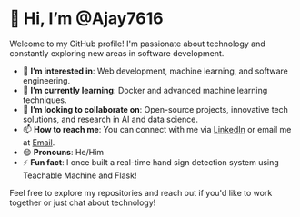 # 👋 Hi, I’m @Ajay7616

Welcome to my GitHub profile! I'm passionate about technology and constantly exploring new areas in software development.

- 👀 **I’m interested in**: Web development, machine learning, and software engineering.
- 🌱 **I’m currently learning**: Docker and advanced machine learning techniques.
- 💞️ **I’m looking to collaborate on**: Open-source projects, innovative tech solutions, and research in AI and data science.
- 📫 **How to reach me**: You can connect with me via [LinkedIn](https://www.linkedin.com/in/ajay-kumar-uthaya-kumar/) or email me at [Email](u.ajaykumar7616@gmail.com).
- 😄 **Pronouns**: He/Him
- ⚡ **Fun fact**: I once built a real-time hand sign detection system using Teachable Machine and Flask!

Feel free to explore my repositories and reach out if you'd like to work together or just chat about technology!

<!---
Ajay7616/Ajay7616 is a ✨ special ✨ repository because its `README.md` (this file) appears on your GitHub profile.
You can click the Preview link to take a look at your changes.
--->

